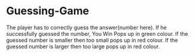# Guessing-Game
The player has to correctly guess the answer(number here). If he successfully guessed the number, You Win Pops up in green colour.
If the guessed number is smaller then too small pops up in red colour.
If the guessed number is larger then too large pops up in red colour.
